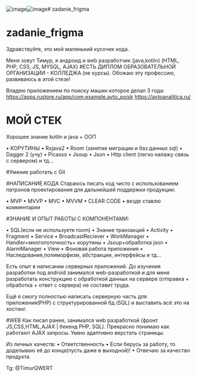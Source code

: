 ![image](https://github.com/Timurandrweb/zadanie_frigma/assets/126342934/14f028b8-ab48-4edd-90e9-1968b8542ed8)![image](https://github.com/Timurandrweb/zadanie_frigma/assets/126342934/82d40f78-d961-4d40-bd81-31f4ef0a5ac8)﻿# zadanie_frigma
# zadanie_frigma

Здравствуйте, это мой маленький кусочек кода.



Меня зовут Тимур, я андроид и web разработчик (java,kotlin) (HTML, PHP, CSS, JS, MYSQL, AJAX)
#ЕСТЬ ДИПЛОМ ОБРАЗОВАТЕЛЬНОЙ ОРГАНИЗАЦИИ - КОЛЛЕДЖА (не курсы). Обожаю эту профессию, развиваюсь в этой стезе!

Владею приложением по поиску машин которое делал 3 года:
https://apps.rustore.ru/app/com.example.avto_poisk
https://avtoanalitica.ru/

# МОЙ СТЕК
Хорошее знание kotlin и java + ООП
 
• КОРУТИНЫ
• Rxjava2
• Room (занятие миграции  и баз данных sql)
• Dagger 2 (учу)
• Picasso 
• Jsoup
• Json
• Http client (легко налажу связь  с сервером)
и тд... 

#Умение работать с Git

#НАПИСАНИЕ КОДА 
Стараюсь писать код чисто с использованием патронов проектирования для дальнейшей поддержки продукции:
 
• MVP
• MVVP
• MVC
• MVVM
• CLEAR CODE
• везде ставлю комментарии


#ЗНАНИЕ И ОПЫТ РАБОТЫ С КОМПОНЕНТАМИ:

• SQL(если не используете room)
• Знание транзакций
• Activity
• Fragment 
• Servicе
• BroadcastReciever
• WorkManager
• Handler+многопоточность+
корутины
• Jsoup+обработка json 
• AlarmManager
• View
• Фоновая работа приложения
• Наследования,полиморфизм, абстракции, интерфейсы и тд...
 
  
Есть опыт в написании серверных приложений. До изучения разработки под 
android занимался web-разработкой и для меня разработать конструкцию с 
обработкой данных на сервере (отправка + обработка + ответ с сервера) не составит труда.
 
Ещё я смогу полностью написать серверную часть для приложения(PHP) с 
структурированной бд (SQL) и выставить всё это на хостинг. 


#WEB 
Как писал ранее, занимался web разработкой 
(фронт JS,CSS,HTML,АJAX | бекенд PHP, SQL). Прекрасно понимаю как работают AJAX запросы. 
Умею адаптивно верстать страницы.  

 
Из личных качеств: 
• Ответственность 
• Если берусь за работу, то доделываю её до конца(пусть даже в выходной)!
• Отвечаю за качество продукта
 

Tg:  @TimurQWERT
